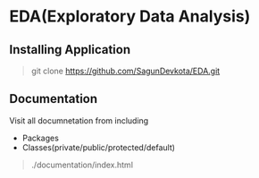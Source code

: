 # EDA(Exploratory Data Analysis)

## Installing Application
> git clone https://github.com/SagunDevkota/EDA.git

## Documentation
Visit all documnetation from including
- Packages
- Classes(private/public/protected/default)
> ./documentation/index.html